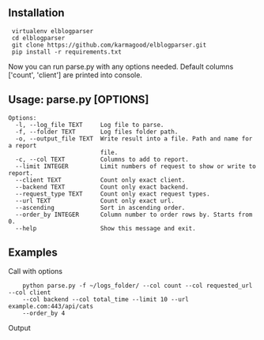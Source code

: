 ## Installation
```
 virtualenv elblogparser
 cd elblogparser
 git clone https://github.com/karmagood/elblogparser.git
 pip install -r requirements.txt
```
Now you can run parse.py with any options needed. Default columns ['count', 'client'] are printed into console.


## Usage: parse.py [OPTIONS]

```
Options:
  -l, --log_file TEXT     Log file to parse.
  -f, --folder TEXT       Log files folder path.
  -o, --output_file TEXT  Write result into a file. Path and name for a report
                          file.
  -c, --col TEXT          Columns to add to report.
  --limit INTEGER         Limit numbers of request to show or write to report.
  --client TEXT           Count only exact client.
  --backend TEXT          Count only exact backend.
  --request_type TEXT     Count only exact request types.
  --url TEXT              Count only exact url.
  --ascending             Sort in ascending order.
  --order_by INTEGER      Column number to order rows by. Starts from 0.
  --help                  Show this message and exit.
```
## Examples

Call with options

```
    python parse.py -f ~/logs_folder/ --col count --col requested_url --col client
    --col backend --col total_time --limit 10 --url example.com:443/api/cats
    --order_by 4

```

Output

```
```